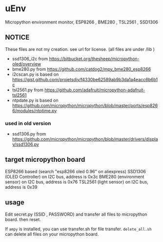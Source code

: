 # uEnv

Micropython environment monitor, ESP8266 , BME280 , TSL2561 , SSD1306

## NOTICE

These files are not my creation. see url for license. (all files are under /lib )

* ssd1306_i2c from https://bitbucket.org/thesheep/micropython-oled/overview
* bme280.py from https://github.com/catdog2/mpy_bme280_esp8266
* i2cscan.py is based on https://gist.github.com/projetsdiy/f4330be62589ab9b3da1a4eacc6b6b1c
* tsl2561.py from https://github.com/adafruit/micropython-adafruit-tsl2561
* ntpdate.py is based on https://github.com/micropython/micropython/blob/master/ports/esp8266/modules/ntptime.py

### used in old version

* ssd1306.py from https://github.com/micropython/micropython/blob/master/drivers/display/ssd1306.py

## target micropython board

ESP8266 based (search "esp8266 oled 0.96" on aliexpress)
SSD1306 (OLED Controller) on I2C bus, address is 0x3c
BME280 (environment sensor) on I2C bus, address is 0x76
TSL2561 (light sensor) on I2C bus, address is 0x39

## usage

Edit secret.py (SSID , PASSWORD) and transfer all files to micropython board. then reset.

If `ampy` is installed, you can use transfer.sh for file transfer.
`delete_all.sh` can delete all files on your micropython board.
